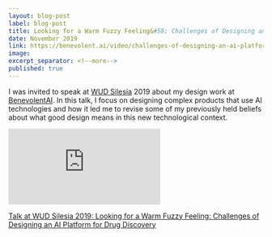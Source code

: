 ```yaml
---
layout: blog-post
label: blog-post
title: Looking for a Warm Fuzzy Feeling&#58; Challenges of Designing an AI Platform for Drug Discovery
date: November 2019
link: https://benevolent.ai/video/challenges-of-designing-an-ai-platform-for-drug-discovery-w/-marek-kultys1
image:
excerpt_separator: <!--more-->
published: true
---
```


I was invited to speak at <a href="https://wudsilesia.pl/">WUD Silesia</a> 2019 about my design work at <a href="https://benevolent.ai/">BenevolentAI</a>. In this talk, I focus on designing complex products that use AI technologies and how it led me to revise some of my previously held beliefs about what good design means in this new technological context.

<div class="block-margin media-wrapper">
   <div class="video-wrapper">
      <iframe src="https://www.youtube-nocookie.com/embed/jBMJofhswOU" frameborder="0" allow="accelerometer; autoplay; encrypted-media; gyroscope; picture-in-picture" allowfullscreen alt="'Looking for a Warm Fuzzy Feeling: Challenges of Designing an AI Platform for Drug Discovery' by Marek Kultys, WUD Silesia 2019"></iframe>
   </div>
</div>

<!--more-->

[Talk at WUD Silesia 2019: Looking for a Warm Fuzzy Feeling: Challenges of Designing an AI Platform for Drug Discovery](https://benevolent.ai/video/challenges-of-designing-an-ai-platform-for-drug-discovery-w/-marek-kultys1)

